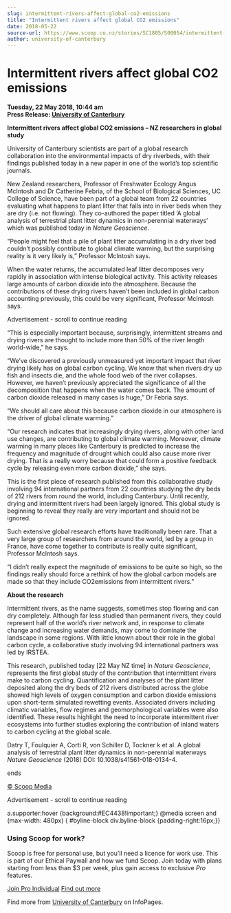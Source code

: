```yaml
---
slug: intermittent-rivers-affect-global-co2-emissions
title: "Intermittent rivers affect global CO2 emissions"
date: 2018-05-22
source-url: https://www.scoop.co.nz/stories/SC1805/S00054/intermittent-rivers-affect-global-co2-emissions.htm
author: university-of-canterbury
---
```

Intermittent rivers affect global CO2 emissions
===============================================

**Tuesday, 22 May 2018, 10:44 am**  
**Press Release: [University of Canterbury](https://info.scoop.co.nz/University_of_Canterbury)**

  
**Intermittent rivers affect global CO2 emissions – NZ researchers in global study**

University of Canterbury scientists are part of a global research collaboration into the environmental impacts of dry riverbeds, with their findings published today in a new paper in one of the world’s top scientific journals.

New Zealand researchers, Professor of Freshwater Ecology Angus McIntosh and Dr Catherine Febria, of the School of Biological Sciences, UC College of Science, have been part of a global team from 22 countries evaluating what happens to plant litter that falls into in river beds when they are dry (i.e. not flowing). They co-authored the paper titled ‘A global analysis of terrestrial plant litter dynamics in non-perennial waterways’ which was published today in _Nature Geoscience_.

“People might feel that a pile of plant litter accumulating in a dry river bed couldn’t possibly contribute to global climate warming, but the surprising reality is it very likely is,” Professor McIntosh says.

When the water returns, the accumulated leaf litter decomposes very rapidly in association with intense biological activity. This activity releases large amounts of carbon dioxide into the atmosphere. Because the contributions of these drying rivers haven’t been included in global carbon accounting previously, this could be very significant, Professor McIntosh says.

Advertisement - scroll to continue reading





“This is especially important because, surprisingly, intermittent streams and drying rivers are thought to include more than 50% of the river length world-wide,” he says.

“We’ve discovered a previously unmeasured yet important impact that river drying likely has on global carbon cycling. We know that when rivers dry up fish and insects die, and the whole food web of the river collapses. However, we haven’t previously appreciated the significance of all the decomposition that happens when the water comes back. The amount of carbon dioxide released in many cases is huge,” Dr Febria says.

“We should all care about this because carbon dioxide in our atmosphere is the driver of global climate warming.”

“Our research indicates that increasingly drying rivers, along with other land use changes, are contributing to global climate warming. Moreover, climate warming in many places like Canterbury is predicted to increase the frequency and magnitude of drought which could also cause more river drying. That is a really worry because that could form a positive feedback cycle by releasing even more carbon dioxide,” she says.

This is the first piece of research published from this collaborative study involving 94 international partners from 22 countries studying the dry beds of 212 rivers from round the world, including Canterbury. Until recently, drying and intermittent rivers had been largely ignored. This global study is beginning to reveal they really are very important and should not be ignored.

Such extensive global research efforts have traditionally been rare. That a very large group of researchers from around the world, led by a group in France, have come together to contribute is really quite significant, Professor McIntosh says.

“I didn’t really expect the magnitude of emissions to be quite so high, so the findings really should force a rethink of how the global carbon models are made so that they include CO2emissions from intermittent rivers.”

**About the research**

Intermittent rivers, as the name suggests, sometimes stop flowing and can dry completely. Although far less studied than permanent rivers, they could represent half of the world’s river network and, in response to climate change and increasing water demands, may come to dominate the landscape in some regions. With little known about their role in the global carbon cycle, a collaborative study involving 94 international partners was led by IRSTEA.

This research, published today \[22 May NZ time\] in _Nature Geoscience_, represents the first global study of the contribution that intermittent rivers make to carbon cycling. Quantification and analyses of the plant litter deposited along the dry beds of 212 rivers distributed across the globe showed high levels of oxygen consumption and carbon dioxide emissions upon short-term simulated rewetting events. Associated drivers including climatic variables, flow regimes and geomorphological variables were also identified. These results highlight the need to incorporate intermittent river ecosystems into further studies exploring the contribution of inland waters to carbon cycling at the global scale.

Datry T, Foulquier A, Corti R, von Schiller D, Tockner k et al. A global analysis of terrestrial plant litter dynamics in non-perennial waterways _Nature Geoscience_ (2018) DOI: 10.1038/s41561-018-0134-4.

ends  

[© Scoop Media](http://www.scoop.co.nz/about/terms.html)  

Advertisement - scroll to continue reading



a.supporter:hover {background:#EC4438!important;} @media screen and (max-width: 480px) { #byline-block div.byline-block {padding-right:16px;}}

### Using Scoop for work?

Scoop is free for personal use, but you’ll need a licence for work use. This is part of our Ethical Paywall and how we fund Scoop. Join today with plans starting from less than $3 per week, plus gain access to exclusive _Pro_ features.  
  
[Join Pro Individual](https://pro.scoop.co.nz/Individual/?from=ProIn24) [Find out more](https://pro.scoop.co.nz/using-scoop-for-work/?from=ProIn24)

Find more from [University of Canterbury](https://info.scoop.co.nz/University_of_Canterbury) on InfoPages.